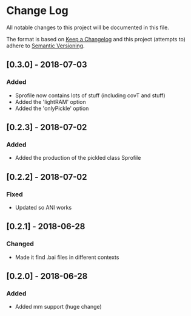 # Change Log
All notable changes to this project will be documented in this file.

The format is based on [Keep a Changelog](http://keepachangelog.com/)
and this project (attempts to) adhere to [Semantic Versioning](http://semver.org/).

## [0.3.0] - 2018-07-03
### Added
- Sprofile now contains lots of stuff (including covT and stuff)
- Added the 'lightRAM' option
- Added the 'onlyPickle' option

## [0.2.3] - 2018-07-02
### Added
- Added the production of the pickled class Sprofile

## [0.2.2] - 2018-07-02
### Fixed
- Updated so ANI works

## [0.2.1] - 2018-06-28
### Changed
- Made it find .bai files in different contexts

## [0.2.0] - 2018-06-28
### Added
- Added mm support (huge change)
